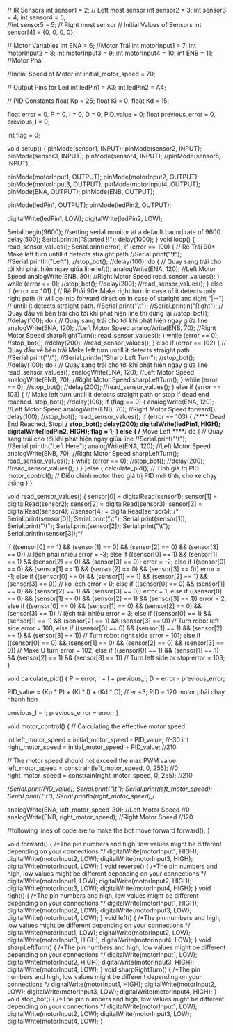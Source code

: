 // IR Sensors
int sensor1 = 2;      // Left most sensor
int sensor2 = 3;
int sensor3 = 4;
int sensor4 = 5;      
//int sensor5 = 5;      // Right most sensor
// Initial Values of Sensors
int sensor[4] = {0, 0, 0, 0};

// Motor Variables
int ENA = 6;              //Motor Trái
int motorInput1 = 7;
int motorInput2 = 8;
int motorInput3 = 9;
int motorInput4 = 10;
int ENB = 11;             //Motor Phải

//Initial Speed of Motor
int initial_motor_speed = 70;

// Output Pins for Led
int ledPin1 = A3;
int ledPin2 = A4;

// PID Constants
float Kp = 25;
float Ki = 0;
float Kd = 15;

float error = 0, P = 0, I = 0, D = 0, PID_value = 0;
float previous_error = 0, previous_I = 0;

int flag = 0;

void setup()
{
  pinMode(sensor1, INPUT);
  pinMode(sensor2, INPUT);
  pinMode(sensor3, INPUT);
  pinMode(sensor4, INPUT);
  //pinMode(sensor5, INPUT);

  pinMode(motorInput1, OUTPUT);
  pinMode(motorInput2, OUTPUT);
  pinMode(motorInput3, OUTPUT);
  pinMode(motorInput4, OUTPUT);
  pinMode(ENA, OUTPUT);
  pinMode(ENB, OUTPUT);

  pinMode(ledPin1, OUTPUT);
  pinMode(ledPin2, OUTPUT);

  digitalWrite(ledPin1, LOW);
  digitalWrite(ledPin2, LOW);

  Serial.begin(9600);                     //setting serial monitor at a default baund rate of 9600
  delay(500);
  Serial.println("Started !!");
  delay(1000);
}
void loop()
{
  read_sensor_values();
  Serial.print(error);
  if (error == 100) {               // Rẽ Trái 90*    Make left turn untill it detects straight path
    //Serial.print("\t");
    //Serial.println("Left");
    //stop_bot();
    //delay(100);
    do {                            // Quay sang trái cho tới khi phát hiện ngay giữa line
      left();
      analogWrite(ENA, 120);        //Left Motor Speed
      analogWrite(ENB, 80);         //Right Motor Speed
      read_sensor_values();
    } while (error == 0);
    //stop_bot();
    //delay(200);
    //read_sensor_values();
  } else if (error == 101) {          // Rẽ Phải 90* Make right turn in case of it detects only right path (it will go into forward direction in case of staright and right "|--")
    // untill it detects straight path.
    //Serial.print("\t");
    //Serial.println("Right");
    //  Quay đầu về bên trái cho tới khi phát hiện line thì dừng lại
      //stop_bot();
      //delay(100);
      do {                          // Quay sang trái cho tới khi phát hiện ngay giữa line
        analogWrite(ENA, 120);        //Left Motor Speed
        analogWrite(ENB, 70);        //Right Motor Speed
        sharpRightTurn();
        read_sensor_values();
      } while (error == 0);
      //stop_bot();
      //delay(200);
      //read_sensor_values();
  } else if (error == 102) {          // Quay đầu về bên trái  Make left turn untill it detects straight path
    //Serial.print("\t");
    //Serial.println("Sharp Left Turn");
      //stop_bot();
      //delay(100); 
      do {                              // Quay sang trái cho tới khi phát hiện ngay giữa line
      read_sensor_values();
      analogWrite(ENA, 120);        //Left Motor Speed
      analogWrite(ENB, 70);             //Right Motor Speed
      sharpLeftTurn();
      } while (error == 0);
      //stop_bot();
      //delay(200);
      //read_sensor_values();
  } else if (error == 103) {          // Make left turn untill it detects straight path or stop if dead end reached.
    stop_bot();
    //delay(100);
    if (flag == 0) {
      analogWrite(ENA, 120);        //Left Motor Speed
      analogWrite(ENB, 70);             //Right Motor Speed
      forward();
      delay(100);
      //stop_bot();
      read_sensor_values();
      if (error == 103) {             /**** Dead End Reached, Stop! ****/
        stop_bot();
        delay(200);
        digitalWrite(ledPin1, HIGH);
        digitalWrite(ledPin2, HIGH);
        flag = 1;
       } else {                        /**** Move Left ****/
        do {                                      // Quay sang trái cho tới khi phát hiện ngay giữa line
          //Serial.print("\t");
          //Serial.println("Left Here");
          analogWrite(ENA, 120);        //Left Motor Speed
          analogWrite(ENB, 70);        //Right Motor Speed
          sharpLeftTurn();
          read_sensor_values();
        } while (error == 0);
        //stop_bot();
        //delay(200);
        //read_sensor_values();
        }
    }
  }else {
    calculate_pid();                  // Tính giá trị PID
    motor_control();                  // Điều chỉnh motor theo giá trị PID mới tính, cho xe chạy thẳng
      }
}

void read_sensor_values()
{
  sensor[0] = digitalRead(sensor1);
  sensor[1] = digitalRead(sensor2);
  sensor[2] = digitalRead(sensor3);
  sensor[3] = digitalRead(sensor4);
  //sensor[4] = digitalRead(sensor5);
  /*
    Serial.print(sensor[0]);
    Serial.print("\t");
    Serial.print(sensor[1]);
    Serial.print("\t");
    Serial.print(sensor[2]);
    Serial.print("\t");
    Serial.println(sensor[3]);*/

  if ((sensor[0] == 1) && (sensor[1] == 0) && (sensor[2] == 0) && (sensor[3] == 0))       // lệch phải nhiều
    error = -3;
  else if ((sensor[0] == 1) && (sensor[1] == 1) && (sensor[2] == 0) && (sensor[3] == 0))
    error = -2;
  else if ((sensor[0] == 0) && (sensor[1] == 1) && (sensor[2] == 0) && (sensor[3] == 0))
    error = -1;
  else if ((sensor[0] == 0) && (sensor[1] == 1) && (sensor[2] == 1) && (sensor[3] == 0))  // ko lệch
    error = 0;
  else if ((sensor[0] == 0) && (sensor[1] == 0) && (sensor[2] == 1) && (sensor[3] == 0))
    error = 1;
  else if ((sensor[0] == 0) && (sensor[1] == 0) && (sensor[2] == 1) && (sensor[3] == 1))
    error = 2;
  else if ((sensor[0] == 0) && (sensor[1] == 0) && (sensor[2] == 0) && (sensor[3] == 1))  // lệch trái nhiều
    error = 3;
  else if ((sensor[0] == 1) && (sensor[1] == 1) && (sensor[2] == 1) && (sensor[3] == 0)) // Turn robot left side
    error = 100;
  else if ((sensor[0] == 0) && (sensor[1] == 1) && (sensor[2] == 1) && (sensor[3] == 1)) // Turn robot right side
    error = 101;
  else if ((sensor[0] == 0) && (sensor[1] == 0) && (sensor[2] == 0) && (sensor[3] == 0)) // Make U turn
    error = 102;
  else if ((sensor[0] == 1) && (sensor[1] == 1) && (sensor[2] == 1) && (sensor[3] == 1)) // Turn left side or stop
    error = 103;
}

void calculate_pid()
{
  P = error;
  I = I + previous_I;
  D = error - previous_error;

  PID_value = (Kp * P) + (Ki * I) + (Kd * D); // er =3; PID = 120 motor phải chay nhanh hơn

  previous_I = I;
  previous_error = error;
}

void motor_control()
{
  // Calculating the effective motor speed:
  
  int left_motor_speed = initial_motor_speed - PID_value;   //-30
  int right_motor_speed = initial_motor_speed + PID_value;  //210

  // The motor speed should not exceed the max PWM value
  left_motor_speed = constrain(left_motor_speed, 0, 255);   //0
  right_motor_speed = constrain(right_motor_speed, 0, 255); //210

  /*Serial.print(PID_value);
    Serial.print("\t");
    Serial.print(left_motor_speed);
    Serial.print("\t");
    Serial.println(right_motor_speed);*/

  analogWrite(ENA, left_motor_speed-30); //Left Motor Speed    //0
  analogWrite(ENB, right_motor_speed); //Right Motor Speed  //120

  //following lines of code are to make the bot move forward
  forward();
}

void forward()
{
  /*The pin numbers and high, low values might be different depending on your connections */
  digitalWrite(motorInput1, HIGH);
  digitalWrite(motorInput2, LOW);
  digitalWrite(motorInput3, HIGH);
  digitalWrite(motorInput4, LOW);
}
void reverse()
{
  /*The pin numbers and high, low values might be different depending on your connections */
  digitalWrite(motorInput1, LOW);
  digitalWrite(motorInput2, HIGH);
  digitalWrite(motorInput3, LOW);
  digitalWrite(motorInput4, HIGH);
}
void right()
{
  /*The pin numbers and high, low values might be different depending on your connections */
  digitalWrite(motorInput1, HIGH);
  digitalWrite(motorInput2, LOW);
  digitalWrite(motorInput3, LOW);
  digitalWrite(motorInput4, LOW);
}
void left()
{
  /*The pin numbers and high, low values might be different depending on your connections */
  digitalWrite(motorInput1, LOW);
  digitalWrite(motorInput2, LOW);
  digitalWrite(motorInput3, HIGH);
  digitalWrite(motorInput4, LOW);
}
void sharpLeftTurn() {
  /*The pin numbers and high, low values might be different depending on your connections */
  digitalWrite(motorInput1, LOW);
  digitalWrite(motorInput2, HIGH);
  digitalWrite(motorInput3, HIGH);
  digitalWrite(motorInput4, LOW);
}
void sharpRightTurn() {
  /*The pin numbers and high, low values might be different depending on your connections */
  digitalWrite(motorInput1, HIGH);
  digitalWrite(motorInput2, LOW);
  digitalWrite(motorInput3, LOW);
  digitalWrite(motorInput4, HIGH);
}
void stop_bot()
{
  /*The pin numbers and high, low values might be different depending on your connections */
  digitalWrite(motorInput1, LOW);
  digitalWrite(motorInput2, LOW);
  digitalWrite(motorInput3, LOW);
  digitalWrite(motorInput4, LOW);
}
